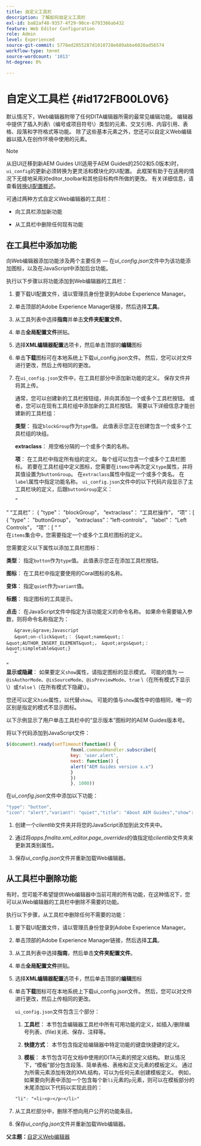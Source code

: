 ```yaml
---
title: 自定义工具栏
description: 了解如何自定义工具栏
exl-id: ba82af48-9357-4f29-90ce-6793366ab432
feature: Web Editor Configuration
role: Admin
level: Experienced
source-git-commit: 5778ed2855287d1010728e689abbe6020ad56574
workflow-type: tm+mt
source-wordcount: '1013'
ht-degree: 0%

---
```


# 自定义工具栏 {#id172FB00L0V6}

默认情况下，Web编辑器附带了任何DITA编辑器所需的最常见编辑功能。 编辑器中提供了插入列表\（编号或项目符号\）类型的元素、交叉引用、内容引用、表格、段落和字符格式等功能。 除了这些基本元素之外，您还可以自定义Web编辑器以插入在创作环境中使用的元素。

>[!NOTE]
>
> 从旧UI迁移到新AEM Guides UI(适用于AEM Guides的2502和5.0版本)时，`ui_config`的更新必须转换为更灵活和模块化的UI配置。 此框架有助于在适用的情况下无缝地采用对editor_toolbar和其他目标构件所做的更改。 有关详细信息，请查看[转换UI配置概述](https://experienceleague.adobe.com/zh-hans/docs/experience-manager-guides-learn/videos/advanced-user-guide/conver-ui-config)。

可通过两种方式自定义Web编辑器的工具栏：

- 向工具栏添加新功能

- 从工具栏中删除任何现有功能


## 在工具栏中添加功能

向Web编辑器添加功能涉及两个主要任务 — 在&#x200B;*ui\_config.json*&#x200B;文件中为该功能添加图标，以及在JavaScript中添加后台功能。

执行以下步骤以将功能添加到Web编辑器的工具栏：

1. 要下载UI配置文件，请以管理员身份登录到Adobe Experience Manager。

1. 单击顶部的Adobe Experience Manager链接，然后选择&#x200B;**工具**。
1. 从工具列表中选择&#x200B;**指南**&#x200B;并单击&#x200B;**文件夹配置文件**。
1. 单击&#x200B;**全局配置文件**&#x200B;拼贴。
1. 选择&#x200B;**XML编辑器配置**&#x200B;选项卡，然后单击顶部的&#x200B;**编辑**&#x200B;图标
1. 单击&#x200B;**下载**&#x200B;图标可在本地系统上下载ui\_config.json文件。 然后，您可以对文件进行更改，然后上传相同的更改。
1. 在`ui_config.json`文件中，在工具栏部分中添加新功能的定义。 保存文件并将其上传。

   通常，您可以创建新的工具栏按钮组，并向其添加一个或多个工具栏按钮。 或者，您可以在现有工具栏组中添加新的工具栏按钮。 需要以下详细信息才能创建新的工具栏组：

   **类型**：   指定`blockGroup`作为`type`值。 此值表示您正在创建包含一个或多个工具栏组的块组。

   **extraclass**：   用空格分隔的一个或多个类的名称。

   **项**：   在工具栏中指定所有组的定义。 每个组可以包含一个或多个工具栏图标。 若要在工具栏组中定义图标，您需要在`items`中再次定义`type`属性，并将其值设置为`buttonGroup`。 在`extraclass`属性中指定一个或多个类名。 在`label`属性中指定功能名称。 `ui_config.json`文件中的以下代码片段显示了主工具栏块的定义，后跟`buttonGroup`定义：

       “
”       “工具栏”： &lbrace;
       &quot;type&quot;： &quot;blockGroup&quot;，
       “extraclass”：
       “工具栏操作”，
       “项”：&lbrack;
       &lbrace;
       &quot;type&quot;： &quot;buttonGroup&quot;，
       “extraclass”：“left-controls”，
       &quot;label&quot;： &quot;Left Controls&quot;，
       “项”：&lbrack;
       “
”   
   在`items`集合中，您需要指定一个或多个工具栏图标的定义。

   您需要定义以下属性以添加工具栏图标：

   **类型**：   指定`button`作为`type`值。 此值表示您正在添加工具栏按钮。

   **图标**：   在工具栏中指定要使用的Coral图标的名称。

   **变体**：   指定`quiet`作为`variant`值。

   **标题**：   指定图标的工具提示。

   **点击**：   在JavaScript文件中指定为该功能定义的命令名称。 如果命令需要输入参数，则将命令名称指定为：

       &grave;&grave;Javascript
       &quot;on-click&quot;： {&quot;name&quot;： &quot;AUTHOR_INSERT_ELEMENT&quot;， &quot;args&quot;： &quot;simpletable&quot;}
       “
”   
   **显示或隐藏**：   如果要定义`show`属性，请指定图标的显示模式。 可能的值为 — `@isAuthorMode`、`@isSourceMode`、`@isPreviewMode`、`true` \（在所有模式下显示\）或`false` \（在所有模式下隐藏\）。

   您还可以定义`hide`属性，以代替`show`。 可能的值与`show`属性中的值相同，唯一的区别是指定的模式不显示图标。

   以下示例显示了用户单击工具栏中的“显示版本”图标时的AEM Guides版本号。

   将以下代码添加到JavaScript文件：

   ```Javascript
   $(document).ready(setTimeout(function() {
                           fmxml.commandHandler.subscribe({
                           key: 'user.alert',
                           next: function() {
                           alert("AEM Guides version x.x")
                           }
                           })
                           }, 1000))
   ```

   在&#x200B;*ui\_config.json*&#x200B;文件中添加以下功能：

   ```Javascript
   "type": "button",
   "icon": "alert","variant": "quiet","title": "About AEM Guides","show": "true","on-click": "user.alert"
   ```

1. 创建一个&#x200B;*clientlib*&#x200B;文件夹并将您的JavaScript添加到此文件夹中。

1. 通过将&#x200B;*apps.fmdita.xml\_editor.page\_overrides*&#x200B;的值指定给&#x200B;*clientlib*&#x200B;文件夹来更新其类别属性。

1. 保存&#x200B;*ui\_config.json*&#x200B;文件并重新加载Web编辑器。


## 从工具栏中删除功能

有时，您可能不希望提供Web编辑器中当前可用的所有功能，在这种情况下，您可以从Web编辑器的工具栏中删除不需要的功能。

执行以下步骤，从工具栏中删除任何不需要的功能：

1. 要下载UI配置文件，请以管理员身份登录到Adobe Experience Manager。

1. 单击顶部的Adobe Experience Manager链接，然后选择&#x200B;**工具**。
1. 从工具列表中选择&#x200B;**指南**，然后单击&#x200B;**文件夹配置文件**。
1. 单击&#x200B;**全局配置文件**&#x200B;拼贴。
1. 选择&#x200B;**XML编辑器配置**&#x200B;选项卡，然后单击顶部的&#x200B;**编辑**&#x200B;图标
1. 单击&#x200B;**下载**&#x200B;图标可在本地系统上下载ui\_config.json文件。 然后，您可以对文件进行更改，然后上传相同的更改。

   `ui_config.json`文件包含三个部分：

   1. **工具栏**：   本节包含编辑器工具栏中所有可用功能的定义，如插入/删除编号列表、\(file\)关闭、保存、注释等。

   1. **快捷方式**：   本节包含指定给编辑器中特定功能的键盘快捷键的定义。

   1. **模板**：   本节包含可在文档中使用的DITA元素的预定义结构。 默认情况下，“模板”部分包含段落、简单表格、表格和正文元素的模板定义。 通过为所需元素添加有效的XML结构，可以为任何元素创建模板定义。 例如，如果要向列表中添加一个包含每个新`li`元素的`p`元素，则可以在模板部分的末尾添加以下代码以实现此目的：

   ```css
   "li": "<li><p></p></li>"
   ```

1. 从工具栏部分中，删除不想向用户公开的功能条目。

1. 保存&#x200B;*ui\_config.json*&#x200B;文件并重新加载Web编辑器。


**父主题：**&#x200B;[&#x200B;自定义Web编辑器](conf-web-editor.md)
